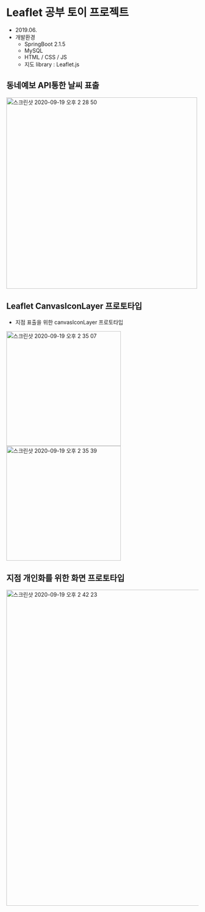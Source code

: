# Leaflet 공부 토이 프로젝트
- 2019.06.
- 개발환경
    - SpringBoot 2.1.5
    - MySQL
    - HTML / CSS / JS
    - 지도 library : Leaflet.js
    
## 동네예보 API통한 날씨 표출
<img width="500" alt="스크린샷 2020-09-19 오후 2 28 50" src="https://user-images.githubusercontent.com/42434749/93659914-f027f900-fa84-11ea-8adf-26d631973924.png">

## Leaflet CanvasIconLayer 프로토타입
- 지점 표출을 위한 canvasIconLayer 프로토타입

<img width="300" alt="스크린샷 2020-09-19 오후 2 35 07" src="https://user-images.githubusercontent.com/42434749/93660030-e94db600-fa85-11ea-9dbb-c5fdbe19c91c.png">
<img width="300" alt="스크린샷 2020-09-19 오후 2 35 39" src="https://user-images.githubusercontent.com/42434749/93660031-eeab0080-fa85-11ea-9dcd-d4c2516b0ed1.png">

## 지점 개인화를 위한 화면 프로토타입
<img width="826" alt="스크린샷 2020-09-19 오후 2 42 23" src="https://user-images.githubusercontent.com/42434749/93660074-5e20f000-fa86-11ea-9bf5-b51c6c62efa5.png">